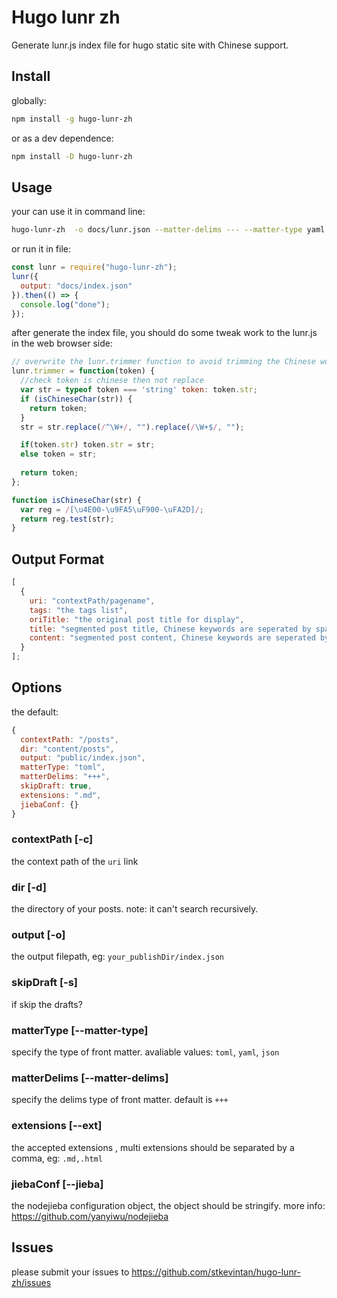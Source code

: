 # Hugo lunr zh

Generate lunr.js index file for hugo static site with Chinese support.

## Install

globally:

```bash
npm install -g hugo-lunr-zh
```

or as a dev dependence:

```bash
npm install -D hugo-lunr-zh
```

## Usage

your can use it in command line:

```bash
hugo-lunr-zh  -o docs/lunr.json --matter-delims --- --matter-type yaml
```

or run it in file:

```js
const lunr = require("hugo-lunr-zh");
lunr({
  output: "docs/index.json"
}).then(() => {
  console.log("done");
});
```

after generate the index file, you should do some tweak work to the lunr.js in the web browser side:

```js
// overwrite the lunr.trimmer function to avoid trimming the Chinese words
lunr.trimmer = function(token) {
  //check token is chinese then not replace
  var str = typeof token === 'string' token: token.str;
  if (isChineseChar(str)) {
    return token;
  }
  str = str.replace(/^\W+/, "").replace(/\W+$/, "");

  if(token.str) token.str = str;
  else token = str;
  
  return token;
};

function isChineseChar(str) {
  var reg = /[\u4E00-\u9FA5\uF900-\uFA2D]/;
  return reg.test(str);
}
```

## Output Format

```js
[
  {
    uri: "contextPath/pagename",
    tags: "the tags list",
    oriTitle: "the original post title for display",
    title: "segmented post title, Chinese keywords are seperated by spaces",
    content: "segmented post content, Chinese keywords are seperated by spaces"
  }
];
```

## Options

the default:

```js
{
  contextPath: "/posts",
  dir: "content/posts",
  output: "public/index.json",
  matterType: "toml",
  matterDelims: "+++",
  skipDraft: true,
  extensions: ".md",
  jiebaConf: {}
}
```

### contextPath [-c]

the context path of the `uri` link

### dir [-d]

the directory of your posts. note: it can't search recursively.

### output [-o]

the output filepath, eg: `your_publishDir/index.json`

### skipDraft [-s]

if skip the drafts?

### matterType [--matter-type]

specify the type of front matter. avaliable values: `toml`, `yaml`, `json`

### matterDelims [--matter-delims]

specify the delims type of front matter. default is `+++`

### extensions [--ext]

the accepted extensions , multi extensions should be separated by a comma, eg: `.md,.html`

### jiebaConf [--jieba]

the nodejieba configuration object, the object should be stringify. more info: <https://github.com/yanyiwu/nodejieba>

## Issues

please submit your issues to <https://github.com/stkevintan/hugo-lunr-zh/issues>

